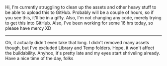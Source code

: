Hi, I'm currently struggling to clean up the assets and other heavy stuff to
be able to upload this to GitHub. Probably will be a couple of hours, so if you see this,
it'll be in a giffy. Also, I'm not changing any code, merely trying to get this
into GitHub. Also, I've been working for some 16 hrs today, so please have mercy XD

-----------------

Oh, it actually didn't even take that long. I didn't removed many assets though, but I've
excluded Library and Temp folders. Hope, it won't affect the buildability. Anyhoo, it's
pretty late and my eyes start shriveling already. Have a nice time of the day, folks